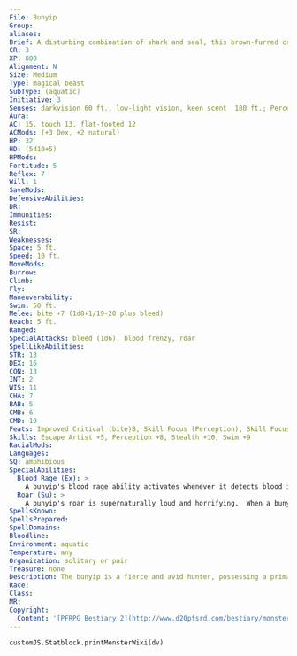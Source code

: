 ```yaml
---
File: Bunyip
Group: 
aliases: 
Brief: A disturbing combination of shark and seal, this brown-furred creature has a wide mouth filled with razor-sharp teeth.
CR: 3
XP: 800
Alignment: N
Size: Medium
Type: magical beast
SubType: (aquatic)
Initiative: 3
Senses: darkvision 60 ft., low-light vision, keen scent  180 ft.; Perception +8
Aura: 
AC: 15, touch 13, flat-footed 12
ACMods: (+3 Dex, +2 natural)
HP: 32
HD: (5d10+5)
HPMods: 
Fortitude: 5
Reflex: 7
Will: 1
SaveMods: 
DefensiveAbilities: 
DR: 
Immunities: 
Resist: 
SR: 
Weaknesses: 
Space: 5 ft.
Speed: 10 ft.
MoveMods: 
Burrow: 
Climb: 
Fly: 
Maneuverability: 
Swim: 50 ft.
Melee: bite +7 (1d8+1/19-20 plus bleed)
Reach: 5 ft.
Ranged: 
SpecialAttacks: bleed (1d6), blood frenzy, roar
SpellLikeAbilities: 
STR: 13
DEX: 16
CON: 13
INT: 2
WIS: 11
CHA: 7
BAB: 5
CMB: 6
CMD: 19
Feats: Improved Critical (bite)B, Skill Focus (Perception), Skill Focus (Stealth), Weapon Focus (bite)
Skills: Escape Artist +5, Perception +8, Stealth +10, Swim +9
RacialMods: 
Languages: 
SQ: amphibious
SpecialAbilities:
  Blood Rage (Ex): >
    A bunyip's blood rage ability activates whenever it detects blood in the water using its keen scent, but otherwise functions as the universal monster rule of the same name.
  Roar (Su): >
    A bunyip's roar is supernaturally loud and horrifying.  When a bunyip roars (a standard action the creature can perform at will), all hearing creatures with 4 or fewer HD within a 100-foot spread must succeed on a DC 13 Will save or become panicked for 2d4 rounds. Whether or not the save is successful, creatures in the area are immune to the roar of that bunyip for 24 hours. This is a sonic, mindaffecting fear effect. The save DC is Constitution-based.
SpellsKnown: 
SpellsPrepared: 
SpellDomains: 
Bloodline: 
Environment: aquatic
Temperature: any
Organization: solitary or pair
Treasure: none
Description: The bunyip is a fierce and avid hunter, possessing a primal ruthlessness that seems almost evil in its rapacity.  A bunyip typically inhabits large freshwater inlets or sheltered coastal sea caves where food is plentiful-the bunyip is equally at home in fresh or salt water. It prefers feeding on animals of Small size or larger, though it isn't averse to eating humanoids when presented the opportunity. Bunyips are quite territorial, and readily attack when intruders threaten their hunting grounds.  Bunyips mate annually, during the late spring. During this period, bunyips become even more aggressive. After mating, couples split, with the female wandering off to find a place to birth a small litter of four to six pups.  Females watch their pups for a few days, until they become independent enough for the mothers to move on.  Reports of bunyip sightings come from every end of the map. Though the accuracy of all such reports remains doubtful, enough reliable accounts exist to confirm their widespread adaptability. The species thrives in numerous ecological climes, from frigid polar fjords to idyllic tropical lagoons. The bunyip is not a deep-sea creature, and even avoids larger freshwater lakes, as it prefers to lurk near shorelines where its favorite food is more common.  While bunyips vary in appearance, all possess similar basic physical structures. The bunyip's head exhibits strong seal-like features, save for its shark-like jaws. Its upper torso is thick and muscular, with long, fin-like limbs. Some species even have a single, shark-like dorsal fin. The remaining portion of the body extends into a long tail. Those with fur usually only grow a short coat on the upper body in shades of pale gray, brown, or black.
Race: 
Class: 
MR: 
Copyright:
  Content: '[PFRPG Bestiary 2](http://www.d20pfsrd.com/bestiary/monster-listings/magical-beasts/bunyip)'
---
```

```dataviewjs
customJS.Statblock.printMonsterWiki(dv)
```
